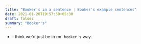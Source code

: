```yaml
---
title: "Booker's in a sentence | Booker's example sentences"
date: 2021-01-20T19:57:50+05:30
draft: falses
summary: "Booker's"
---
```

- I think we'd just be in mr. `booker's` way.
                 
